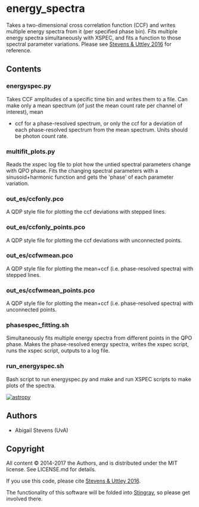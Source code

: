 # energy_spectra

Takes a two-dimensional cross correlation function (CCF) and writes multiple 
energy spectra from it (per specified phase bin). Fits multiple energy spectra
simultaneously with XSPEC, and fits a function to those spectral
parameter variations. Please see [Stevens & Uttley 2016](https://ui.adsabs.harvard.edu/#abs/2016MNRAS.460.2796S/abstract)
for reference.

## Contents

### energyspec.py
Takes CCF amplitudes of a specific time bin and writes them to a file. Can make
only a mean spectrum (of just the mean count rate per channel of interest), mean
+ ccf for a phase-resolved spectrum, or only the ccf for a deviation of each
phase-resolved spectrum from the mean spectrum. Units should be photon count
rate.

### multifit_plots.py
Reads the xspec log file to plot how the untied spectral parameters change with
QPO phase. Fits the changing spectral parameters with a sinusoid+harmonic
function and gets the 'phase' of each parameter variation.

### out_es/ccfonly.pco
A QDP style file for plotting the ccf deviations with stepped lines.

### out_es/ccfonly_points.pco
A QDP style file for plotting the ccf deviations with unconnected points.

### out_es/ccfwmean.pco
A QDP style file for plotting the mean+ccf (i.e. phase-resolved spectra) with
stepped lines.

### out_es/ccfwmean_points.pco
A QDP style file for plotting the mean+ccf (i.e. phase-resolved spectra) with
unconnected points.

### phasespec_fitting.sh
Simultaneously fits multiple energy spectra from different points in the
QPO phase. Makes the phase-resolved energy spectra, writes the xspec script, 
runs the xspec script, outputs to a log file.

### run_energyspec.sh
Bash script to run energyspec.py and make and run XSPEC scripts to make plots of
the spectra.

 [![astropy](http://img.shields.io/badge/powered%20by-AstroPy-orange.svg?style=flat)](http://www.astropy.org/)

## Authors
* Abigail Stevens (UvA)

## Copyright
 
All content © 2014-2017 the Authors, and is distributed under the MIT
license. See LICENSE.md for details.

If you use this code, please cite [Stevens & Uttley 2016](https://ui.adsabs.harvard.edu/#abs/2016MNRAS.460.2796S/abstract).

The functionality of this software will be folded into [Stingray](http://stingraysoftware.github.io/),
so please get involved there.


